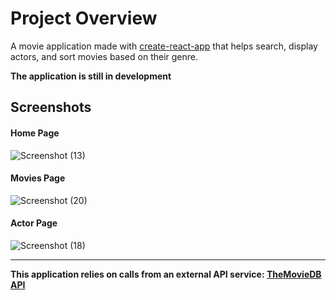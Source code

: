 # Project Overview

A movie application made with [create-react-app](https://github.com/facebook/create-react-app) that helps search, display actors, and sort movies based on their genre.

**The application is still in development**

## Screenshots

#### Home Page

![Screenshot (13)](https://user-images.githubusercontent.com/85826718/129688429-e97efd53-d59b-468d-9137-89f10ea9e73c.png)

#### Movies Page

![Screenshot (20)](https://user-images.githubusercontent.com/85826718/129688564-26665dec-febf-4ca1-9504-bf9c22f417db.png)

#### Actor Page

![Screenshot (18)](https://user-images.githubusercontent.com/85826718/129688659-4ab7fa85-472e-4bf8-b418-803be84cf268.png)

---

**This application relies on calls from an external API service:
[TheMovieDB API](https://developers.themoviedb.org/3)**
